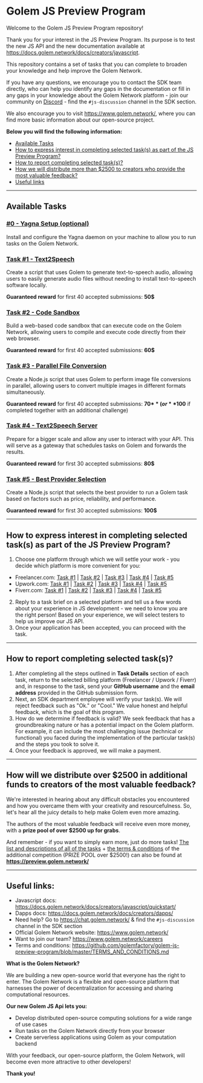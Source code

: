 # Golem JS Preview Program

Welcome to the Golem JS Preview Program repository! 

Thank you for your interest in the JS Preview Program. Its purpose is to test the new JS API and the new documentation 
available at https://docs.golem.network/docs/creators/javascript. 

This repository contains a set of tasks that you can complete to broaden your knowledge and help improve the Golem Network. 

If you have any questions, we encourage you to contact the SDK team directly, who can help you identify any gaps 
in the documentation or fill in any gaps in your knowledge about the Golem Network platform - join our community on 
[Discord](https://chat.golem.network/) - find the `#js-discussion` channel in the SDK section. 

We also encourage you to visit https://www.golem.network/, where you can find more basic information about our open-source project.

**Below you will find the following information:**

- [Available Tasks](#available-tasks)
- [How to express interest in completing selected task(s) as part of the JS Preview Program?](#how-to-express-interest-in-completing-selected-task--s--as-part-of-the-js-preview-program)
- [How to report completing selected task(s)?](#how-to-report-completing-selected-task--s--)
- [How we will distribute more than $2500 to creators who provide the most valuable feedback?](#how-will-we-distribute-over-2500-in-additional-funds-to-creators-of-the-most-valuable-feedback)
- [Useful links](#useful-links-)

---

## Available Tasks

### [#0 - Yagna Setup (optional)](tasks%2F0-yagna-setup)
Install and configure the Yagna daemon on your machine to allow you to run tasks on the Golem Network.

### [Task #1 - Text2Speech](tasks%2F1-text-2-speech)
Create a script that uses Golem to generate text-to-speech audio, allowing users to easily generate audio files without needing to install text-to-speech software locally. 

**Guaranteed reward** for first 40 accepted submissions: **50$**

### [Task #2 - Code Sandbox](tasks%2F2-code-sandbox)
Build a web-based code sandbox that can execute code on the Golem Network, allowing users to compile and execute code directly from their web browser.

**Guaranteed reward** for first 40 accepted submissions: **60$**

### [Task #3 - Parallel File Conversion](tasks%2F3-parallel-file-conversion)
Create a Node.js script that uses Golem to perform image file conversions in parallel, allowing users to convert multiple images in different formats simultaneously.

**Guaranteed reward** for first 40 accepted submissions: **70$** (or **100$** if completed together with an additional challenge)

### [Task #4 - Text2Speech Server](tasks%2F4-text-2-speech-server)
Prepare for a bigger scale and allow any user to interact with your API. This will serve as a gateway that schedules tasks on Golem and forwards the results. 

**Guaranteed reward** for first 30 accepted submissions: **80$**

### [Task #5 - Best Provider Selection](tasks%2F5-best-provider-selection)
Create a Node.js script that selects the best provider to run a Golem task based on factors such as price, reliability, and performance. 

**Guaranteed reward** for first 30 accepted submissions: **100$**

---

## How to express interest in completing selected task(s) as part of the JS Preview Program?

1. Choose one platform through which we will settle your work - you decide which platform is more convenient for you:
  - Freelancer.com: [Task #1](#) | [Task #2](#) | [Task #3](#) | [Task #4](#) | [Task #5](#)
  - Upwork.com: [Task #1](#) | [Task #2](#) | [Task #3](#) | [Task #4](#) | [Task #5](#)
  - Fiverr.com: [Task #1](#) | [Task #2](#) | [Task #3](#) | [Task #4](#) | [Task #5](#)

2. Reply to a task brief on a selected platform and tell us a few words about your experience in JS development - we need to know you are the right person! Based on your experience, we will select testers to help us improve our JS API.
3. Once your application has been accepted, you can proceed with the task.

---

## How to report completing selected task(s)?

1. After completing all the steps outlined in **Task Details** section of each task, return to the selected billing platform (Freelancer / Upwork / Fiverr) and, in response to the task, send your **GitHub username** and the **email address** provided in the GitHub submission form.
2. Next, an SDK department employee will verify your task(s). We will reject feedback such as "Ok." or "Cool." We value honest and helpful feedback, which is the goal of this program.
3. How do we determine if feedback is valid? We seek feedback that has a groundbreaking nature or has a potential impact on the Golem platform. For example, it can include the most challenging issue (technical or functional) you faced during the implementation of the particular task(s) and the steps you took to solve it.
4. Once your feedback is approved, we will make a payment.

---

## How will we distribute over $2500 in additional funds to creators of the most valuable feedback?

We're interested in hearing about any difficult obstacles you encountered and how you overcame them with your creativity 
and resourcefulness. So, let's hear all the juicy details to help make Golem even more amazing. 

The authors of the most valuable feedback will receive even more money, with a **prize pool of over $2500 up for grabs**.

And remember - if you want to simply earn more, just do more tasks! 
[The list and descriptions of all of the tasks](#available-tasks) + [the terms & conditions](./TERMS_AND_CONDITIONS.md) of the additional competition (PRIZE POOL over $2500!) 
can also be found at **https://preview.golem.network/**

---

## Useful links:

- Javascript docs: https://docs.golem.network/docs/creators/javascript/quickstart/
- Dapps docs: https://docs.golem.network/docs/creators/dapps/ 
- Need help? Go to https://chat.golem.network/ & find the `#js-discussion` channel in the SDK section
- Official Golem Network website: https://www.golem.network/
- Want to join our team? https://www.golem.network/careers 
- Terms and conditions: https://github.com/golemfactory/golem-js-preview-program/blob/master/TERMS_AND_CONDITIONS.md

**What is the Golem Network?**

We are building a new open-source world that everyone has the right to enter. 
The Golem Network is a flexible and open-source platform that harnesses the power of decentralization for 
accessing and sharing computational resources.

**Our new Golem JS Api lets you:**

- Develop distributed open-source computing solutions for a wide range of use cases
- Run tasks on the Golem Network directly from your browser
- Create serverless applications using Golem as your computation backend

With your feedback, our open-source platform, the Golem Network, will become even more attractive to other developers! 

**Thank you!**
